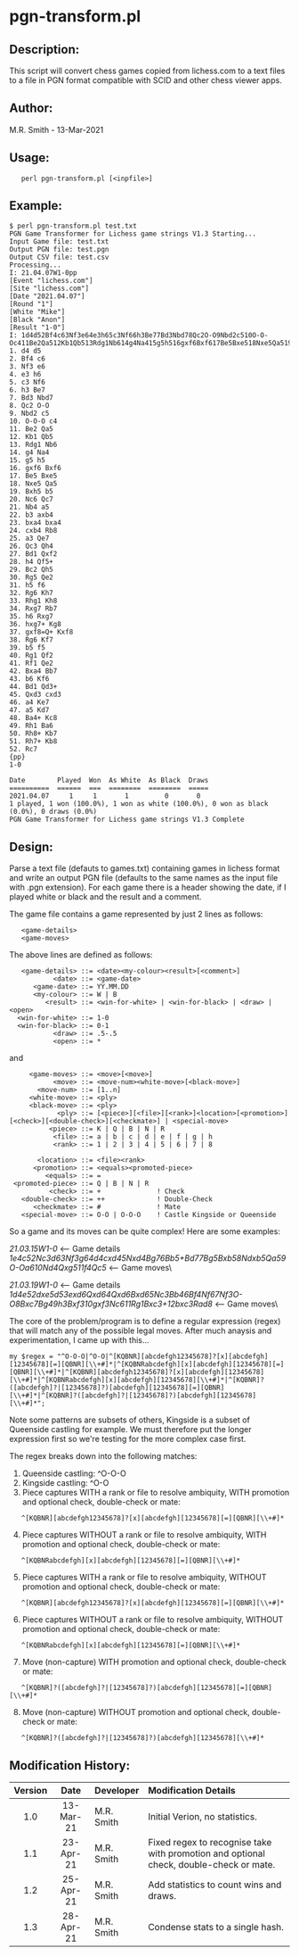 # pgn-transform.pl

## Description:
This script will convert chess games copied from lichess.com to a text files to a file in PGN format compatible with SCID and other chess viewer apps.

## Author:
   M.R. Smith - 13-Mar-2021

## Usage:
```
   perl pgn-transform.pl [<inpfile>]
```
## Example:
```
$ perl pgn-transform.pl test.txt
PGN Game Transformer for Lichess game strings V1.3 Starting...
Input Game file: test.txt
Output PGN file: test.pgn
Output CSV file: test.csv
Processing...
I: 21.04.07W1-0pp
[Event "lichess.com"]
[Site "lichess.com"]
[Date "2021.04.07"]
[Round "1"]
[White "Mike"]
[Black "Anon"]
[Result "1-0"]
I: 1d4d52Bf4c63Nf3e64e3h65c3Nf66h3Be77Bd3Nbd78Qc2O-O9Nbd2c510O-O-Oc411Be2Qa512Kb1Qb513Rdg1Nb614g4Na415g5h516gxf6Bxf617Be5Bxe518Nxe5Qa519Bxh5b520Nc6Qc721Nb4a522b3axb423bxa4bxa424cxb4Rb825a3Qe726Qc3Qh427Bd1Qxf228h4Qf5+29Bc2Qh530Rg5Qe231h5f632Rg6Kh733Rhg1Kh834Rxg7Rb735h6Rxg736hxg7+Kg837gxf8=Q+Kxf838Rg6Kf739b5f540Rg1Qf241Rf1Qe242Bxa4Bb743b6Kf644Bd1Qd3+45Qxd3cxd346a4Ke747a5Kd748Ba4+Kc849Rh1Ba650Rh8+Kb751Rh7+Kb852Rc7
1. d4 d5
2. Bf4 c6
3. Nf3 e6
4. e3 h6
5. c3 Nf6
6. h3 Be7
7. Bd3 Nbd7
8. Qc2 O-O
9. Nbd2 c5
10. O-O-O c4
11. Be2 Qa5
12. Kb1 Qb5
13. Rdg1 Nb6
14. g4 Na4
15. g5 h5
16. gxf6 Bxf6
17. Be5 Bxe5
18. Nxe5 Qa5
19. Bxh5 b5
20. Nc6 Qc7
21. Nb4 a5
22. b3 axb4
23. bxa4 bxa4
24. cxb4 Rb8
25. a3 Qe7
26. Qc3 Qh4
27. Bd1 Qxf2
28. h4 Qf5+
29. Bc2 Qh5
30. Rg5 Qe2
31. h5 f6
32. Rg6 Kh7
33. Rhg1 Kh8
34. Rxg7 Rb7
35. h6 Rxg7
36. hxg7+ Kg8
37. gxf8=Q+ Kxf8
38. Rg6 Kf7
39. b5 f5
40. Rg1 Qf2
41. Rf1 Qe2
42. Bxa4 Bb7
43. b6 Kf6
44. Bd1 Qd3+
45. Qxd3 cxd3
46. a4 Ke7
47. a5 Kd7
48. Ba4+ Kc8
49. Rh1 Ba6
50. Rh8+ Kb7
51. Rh7+ Kb8
52. Rc7 
{pp}
1-0

Date        Played  Won  As White  As Black  Draws
==========  ======  ===  ========  ========  =====
2021.04.07     1     1       1         0       0
1 played, 1 won (100.0%), 1 won as white (100.0%), 0 won as black (0.0%), 0 draws (0.0%)
PGN Game Transformer for Lichess game strings V1.3 Complete
```


## Design:
Parse a text file (defauts to games.txt) containing games in lichess format and write an output PGN file (defaults to the same names as the input file
with .pgn extension).  For each game there is a header showing the date, if I played white or black and the result and a comment.

The game file contains a game represented by just 2 lines as follows:
```
   <game-details>
   <game-moves>
```
The above lines are defined as follows:
```
   <game-details> ::= <date><my-colour><result>[<comment>]
           <date> ::= <game-date>
      <game-date> ::= YY.MM.DD
      <my-colour> ::= W | B
         <result> ::= <win-for-white> | <win-for-black> | <draw> | <open>
  <win-for-white> ::= 1-0
  <win-for-black> ::= 0-1
           <draw> ::= .5-.5
           <open> ::= *
```
and
```
     <game-moves> ::= <move>[<move>]
           <move> ::= <move-num><white-move>[<black-move>]
       <move-num> ::= [1..n]
     <white-move> ::= <ply>
     <black-move> ::= <ply>
            <ply> ::= [<piece>][<file>][<rank>]<location>[<promotion>][<check>][<double-check>][<checkmate>] | <special-move>
          <piece> ::= K | Q | B | N | R
           <file> ::= a | b | c | d | e | f | g | h
           <rank> ::= 1 | 2 | 3 | 4 | 5 | 6 | 7 | 8

       <location> ::= <file><rank>
      <promotion> ::= <equals><promoted-piece>
         <equals> ::= =
 <promoted-piece> ::= Q | B | N | R
          <check> ::= +              ! Check
   <double-check> ::= ++             ! Double-Check
      <checkmate> ::= #              ! Mate
   <special-move> ::= O-O | O-O-O    ! Castle Kingside or Queenside
```
So a game and its moves can be quite complex!  Here are some examples:

*21.03.15W1-0*  <-- Game details\
*1e4c52Nc3d63Nf3g64d4cxd45Nxd4Bg76Bb5+Bd77Bg5Bxb58Ndxb5Qa59O-Oa610Nd4Qxg511f4Qc5*  <-- Game moves\

*21.03.19W1-0*  <-- Game details\
*1d4e52dxe5d53exd6Qxd64Qxd6Bxd65Nc3Bb46Bf4Nf67Nf3O-O8Bxc7Bg49h3Bxf310gxf3Nc611Rg1Bxc3+12bxc3Rad8*  <-- Game moves\

The core of the problem/program is to define a regular expression (regex) that will match any of the possible legal moves.  After much anaysis and experimentation, I came up with this...

```
my $regex = "^O-O-O|^O-O|^[KQBNR][abcdefgh12345678]?[x][abcdefgh][12345678][=][QBNR][\\+#]*|^[KQBNRabcdefgh][x][abcdefgh][12345678][=][QBNR][\\+#]*|^[KQBNR][abcdefgh12345678]?[x][abcdefgh][12345678][\\+#]*|^[KQBNRabcdefgh][x][abcdefgh][12345678][\\+#]*|^[KQBNR]?([abcdefgh]?|[12345678]?)[abcdefgh][12345678][=][QBNR][\\+#]*|^[KQBNR]?([abcdefgh]?|[12345678]?)[abcdefgh][12345678][\\+#]*";
```

Note some patterns are subsets of others, Kingside is a subset of Queenside castling for example.  We must therefore put the longer expression first so we're testing for the more complex case first.

The regex breaks down into the following matches:
1. Queenside castling: ^O-O-O
2. Kingside castling: ^O-O
3. Piece captures WITH a rank or file to resolve ambiquity, WITH promotion and optional check, double-check or mate:
```
   ^[KQBNR][abcdefgh12345678]?[x][abcdefgh][12345678][=][QBNR][\\+#]*
```
4. Piece captures WITHOUT a rank or file to resolve ambiquity, WITH promotion and optional check, double-check or mate:
```
   ^[KQBNRabcdefgh][x][abcdefgh][12345678][=][QBNR][\\+#]*
```
5. Piece captures WITH a rank or file to resolve ambiquity, WITHOUT promotion and optional check, double-check or mate:
```
   ^[KQBNR][abcdefgh12345678]?[x][abcdefgh][12345678][=][QBNR][\\+#]*
```
6. Piece captures WITHOUT a rank or file to resolve ambiquity, WITHOUT promotion and optional check, double-check or mate:
```
   ^[KQBNRabcdefgh][x][abcdefgh][12345678][=][QBNR][\\+#]*
```
7. Move (non-capture) WITH promotion and optional check, double-check or mate:
```
   ^[KQBNR]?([abcdefgh]?|[12345678]?)[abcdefgh][12345678][=][QBNR][\\+#]*
```
8. Move (non-capture) WITHOUT promotion and optional check, double-check or mate:
```
   ^[KQBNR]?([abcdefgh]?|[12345678]?)[abcdefgh][12345678][\\+#]*
```


## Modification History:
| Version | Date      | Developer   | Modification Details                            |
|:-------:|:---------:|:------------|:------------------------------------------------|
|  1.0    | 13-Mar-21 | M.R. Smith  | Initial Verion, no statistics.                  |
|  1.1    | 23-Apr-21 | M.R. Smith  | Fixed regex to recognise take with promotion and optional check, double-check or mate. |
|  1.2    | 25-Apr-21 | M.R. Smith  | Add statistics to count wins and draws.|
|  1.3    | 28-Apr-21 | M.R. Smith  | Condense stats to a single hash.|

